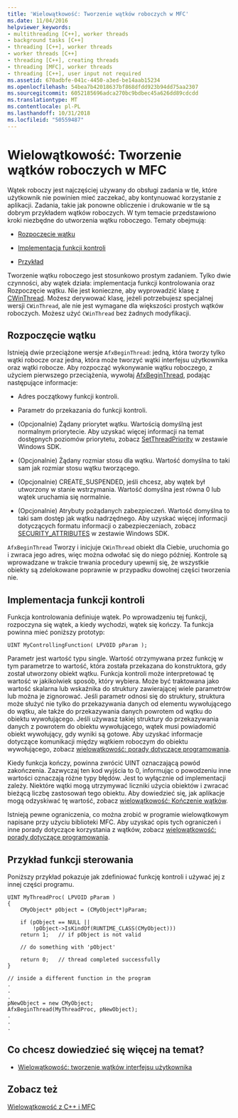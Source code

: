 ```yaml
---
title: 'Wielowątkowość: Tworzenie wątków roboczych w MFC'
ms.date: 11/04/2016
helpviewer_keywords:
- multithreading [C++], worker threads
- background tasks [C++]
- threading [C++], worker threads
- worker threads [C++]
- threading [C++], creating threads
- threading [MFC], worker threads
- threading [C++], user input not required
ms.assetid: 670adbfe-041c-4450-a3ed-be14aab15234
ms.openlocfilehash: 54bea7b42018637bf868dfdd923b94dd75aa2307
ms.sourcegitcommit: 6052185696adca270bc9bdbec45a626dd89cdcdd
ms.translationtype: MT
ms.contentlocale: pl-PL
ms.lasthandoff: 10/31/2018
ms.locfileid: "50559487"
---
```

# <a name="multithreading-creating-worker-threads-in-mfc"></a>Wielowątkowość: Tworzenie wątków roboczych w MFC

Wątek roboczy jest najczęściej używany do obsługi zadania w tle, które użytkownik nie powinien mieć zaczekać, aby kontynuować korzystanie z aplikacji. Zadania, takie jak ponowne obliczenie i drukowanie w tle są dobrym przykładem wątków roboczych. W tym temacie przedstawiono kroki niezbędne do utworzenia wątku roboczego. Tematy obejmują:

- [Rozpoczęcie wątku](#_core_starting_the_thread)

- [Implementacja funkcji kontroli](#_core_implementing_the_controlling_function)

- [Przykład](#_core_controlling_function_example)

Tworzenie wątku roboczego jest stosunkowo prostym zadaniem. Tylko dwie czynności, aby wątek działa: implementacja funkcji kontrolowania oraz Rozpoczęcie wątku. Nie jest konieczne, aby wyprowadzić klasę z [CWinThread](../mfc/reference/cwinthread-class.md). Możesz derywować klasę, jeżeli potrzebujesz specjalnej wersji `CWinThread`, ale nie jest wymagane dla większości prostych wątków roboczych. Możesz użyć `CWinThread` bez żadnych modyfikacji.

##  <a name="_core_starting_the_thread"></a> Rozpoczęcie wątku

Istnieją dwie przeciążone wersje `AfxBeginThread`: jedną, która tworzy tylko wątki robocze oraz jedna, która może tworzyć wątki interfejsu użytkownika oraz wątki robocze. Aby rozpocząć wykonywanie wątku roboczego, z użyciem pierwszego przeciążenia, wywołaj [AfxBeginThread](../mfc/reference/application-information-and-management.md#afxbeginthread), podając następujące informacje:

- Adres początkowy funkcji kontroli.

- Parametr do przekazania do funkcji kontroli.

- (Opcjonalnie) Żądany priorytet wątku. Wartością domyślną jest normalnym priorytecie. Aby uzyskać więcej informacji na temat dostępnych poziomów priorytetu, zobacz [SetThreadPriority](/windows/desktop/api/processthreadsapi/nf-processthreadsapi-setthreadpriority) w zestawie Windows SDK.

- (Opcjonalnie) Żądany rozmiar stosu dla wątku. Wartość domyślna to taki sam jak rozmiar stosu wątku tworzącego.

- (Opcjonalnie) CREATE_SUSPENDED, jeśli chcesz, aby wątek był utworzony w stanie wstrzymania. Wartość domyślna jest równa 0 lub wątek uruchamia się normalnie.

- (Opcjonalnie) Atrybuty pożądanych zabezpieczeń. Wartość domyślna to taki sam dostęp jak wątku nadrzędnego. Aby uzyskać więcej informacji dotyczących formatu informacji o zabezpieczeniach, zobacz [SECURITY_ATTRIBUTES](https://msdn.microsoft.com/library/windows/desktop/aa379560) w zestawie Windows SDK.

`AfxBeginThread` Tworzy i inicjuje `CWinThread` obiekt dla Ciebie, uruchomia go i zwraca jego adres, więc można odwołać się do niego później. Kontrole są wprowadzane w trakcie trwania procedury upewnij się, że wszystkie obiekty są zdelokowane poprawnie w przypadku dowolnej części tworzenia nie.

##  <a name="_core_implementing_the_controlling_function"></a> Implementacja funkcji kontroli

Funkcja kontrolowania definiuje wątek. Po wprowadzeniu tej funkcji, rozpoczyna się wątek, a kiedy wychodzi, wątek się kończy. Ta funkcja powinna mieć poniższy prototyp:

```
UINT MyControllingFunction( LPVOID pParam );
```

Parametr jest wartość typu single. Wartość otrzymywana przez funkcję w tym parametrze to wartość, która została przekazana do konstruktora, gdy został utworzony obiekt wątku. Funkcja kontroli może interpretować tę wartość w jakikolwiek sposób, który wybiera. Może być traktowana jako wartość skalarna lub wskaźnika do struktury zawierającej wiele parametrów lub można je zignorować. Jeśli parametr odnosi się do struktury, struktura może służyć nie tylko do przekazywania danych od elementu wywołującego do wątku, ale także do przekazywania danych powrotem od wątku do obiektu wywołującego. Jeśli używasz takiej struktury do przekazywania danych z powrotem do obiektu wywołującego, wątek musi powiadomić obiekt wywołujący, gdy wyniki są gotowe. Aby uzyskać informacje dotyczące komunikacji między wątkiem roboczym do obiektu wywołującego, zobacz [wielowątkowość: porady dotyczące programowania](multithreading-programming-tips.md).

Kiedy funkcja kończy, powinna zwrócić UINT oznaczającą powód zakończenia. Zazwyczaj ten kod wyjścia to 0, informując o powodzeniu inne wartości oznaczają różne typy błędów. Jest to wyłącznie od implementacji zależy. Niektóre wątki mogą utrzymywać liczniki użycia obiektów i zwracać bieżącą liczbę zastosowań tego obiektu. Aby dowiedzieć się, jak aplikacje mogą odzyskiwać tę wartość, zobacz [wielowątkowość: Kończenie wątków](multithreading-terminating-threads.md).

Istnieją pewne ograniczenia, co można zrobić w programie wielowątkowym napisane przy użyciu biblioteki MFC. Aby uzyskać opis tych ograniczeń i inne porady dotyczące korzystania z wątków, zobacz [wielowątkowość: porady dotyczące programowania](multithreading-programming-tips.md).

##  <a name="_core_controlling_function_example"></a> Przykład funkcji sterowania

Poniższy przykład pokazuje jak zdefiniować funkcję kontroli i używać jej z innej części programu.

```
UINT MyThreadProc( LPVOID pParam )
{
    CMyObject* pObject = (CMyObject*)pParam;

    if (pObject == NULL ||
        !pObject->IsKindOf(RUNTIME_CLASS(CMyObject)))
    return 1;   // if pObject is not valid

    // do something with 'pObject'

    return 0;   // thread completed successfully
}

// inside a different function in the program
.
.
.
pNewObject = new CMyObject;
AfxBeginThread(MyThreadProc, pNewObject);
.
.
.
```

## <a name="what-do-you-want-to-know-more-about"></a>Co chcesz dowiedzieć się więcej na temat?

- [Wielowątkowość: tworzenie wątków interfejsu użytkownika](multithreading-creating-user-interface-threads.md)

## <a name="see-also"></a>Zobacz też

[Wielowątkowość z C++ i MFC](multithreading-with-cpp-and-mfc.md)